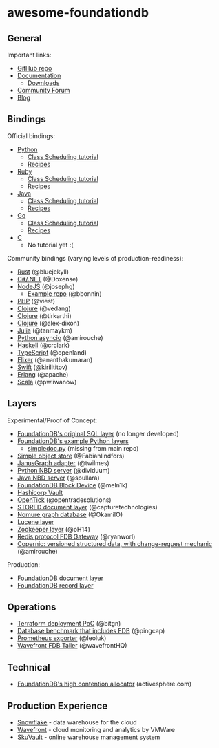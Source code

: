 # awesome-foundationdb

## General

Important links:

- [GitHub repo](https://github.com/apple/foundationdb/)
- [Documentation](https://apple.github.io/foundationdb/contents.html)
  - [Downloads](https://apple.github.io/foundationdb/downloads.html)
- [Community Forum](https://forums.foundationdb.org/)
- [Blog](https://www.foundationdb.org/blog/)

## Bindings

Official bindings:

- [Python](https://apple.github.io/foundationdb/api-python.html)
  - [Class Scheduling tutorial](https://apple.github.io/foundationdb/class-scheduling.html#class-scheduling-application)
  - [Recipes](https://github.com/apple/foundationdb/tree/master/recipes/python-recipes)
- [Ruby](https://apple.github.io/foundationdb/api-ruby.html)
  - [Class Scheduling tutorial](https://apple.github.io/foundationdb/class-scheduling-ruby.html)
  - [Recipes](https://github.com/apple/foundationdb/tree/master/recipes/ruby-recipes)
- [Java](https://apple.github.io/foundationdb/javadoc/index.html)
  - [Class Scheduling tutorial](https://apple.github.io/foundationdb/class-scheduling-java.html)
  - [Recipes](https://github.com/apple/foundationdb/tree/master/recipes/java-recipes)
- [Go](https://godoc.org/github.com/apple/foundationdb/bindings/go/src/fdb)
  - [Class Scheduling tutorial](https://apple.github.io/foundationdb/class-scheduling-go.html)
  - [Recipes](https://github.com/apple/foundationdb/tree/master/recipes/go-recipes)
- [C](https://apple.github.io/foundationdb/api-c.html)
  - No tutorial yet :(

Community bindings (varying levels of production-readiness):

- [Rust](https://github.com/bluejekyll/foundationdb-rs) (@bluejekyll)
- [C#/.NET](https://github.com/Doxense/foundationdb-dotnet-client) (@Doxense)
- [NodeJS](https://www.npmjs.com/package/foundationdb) (@josephg)
  - [Example repo](https://github.com/bbonnin/foundationdb-examples) (@bbonnin)
- [PHP](https://github.com/viest/PHP-FoundationDB) (@viest)
- [Clojure](https://github.com/vedang/clj_fdb) (@vedang)
- [Clojure](https://github.com/tirkarthi/clj-foundationdb) (@tirkarthi)
- [Clojure](https://github.com/alex-dixon/clj-foundationdb) (@alex-dixon)
- [Julia](https://github.com/tanmaykm/FoundationDB.jl) (@tanmaykm)
- [Python asyncio](https://github.com/amirouche/found) (@amirouche)
- [Haskell](https://github.com/crclark/foundationdb-haskell) (@crclark)
- [TypeScript](https://github.com/openland/foundationdb) (@openland)
- [Elixer](https://github.com/ananthakumaran/fdb) (@ananthakumaran)
- [Swift](https://github.com/kirilltitov/FDBSwift) (@kirilltitov)
- [Erlang](https://github.com/apache/couchdb-erlfdb) (@apache)
- [Scala](https://github.com/pwliwanow/foundationdb4s) (@pwliwanow)

## Layers

Experimental/Proof of Concept:

- [FoundationDB's original SQL layer](https://github.com/jaytaylor/sql-layer) (no longer developed)
- [FoundationDB's example Python layers](https://github.com/apple/foundationdb/tree/master/layers)
  - [simpledoc.py](https://github.com/AydinSakar/python-layers/blob/master/lib/simpledoc.py) (missing from main repo)
- [Simple object store](https://fabianlindfors.se/blog/building-an-object-store-with-foundation-db/) (@Fabianlindfors)
- [JanusGraph adapter](https://github.com/twilmes/janusgraph/tree/foundationdb-storage) (@twilmes)
- [Python NBD server](https://github.com/dividuum/fdb-nbd) (@dividuum)
- [Java NBD server](https://github.com/spullara/nbd) (@spullara)
- [FoundationDB Block Device](https://github.com/meln1k/foundationdb-block-device) (@meln1k)
- [Hashicorp Vault](https://github.com/hashicorp/vault/pull/4900)
- [OpenTick](https://github.com/opentradesolutions/opentick) (@opentradesolutions)
- [STORED document layer](https://github.com/capturetechnologies/stored) (@capturetechnologies)
- [Nomure graph database](https://github.com/OkamiIO/Nomure) (@OkamiIO)
- [Lucene layer](https://github.com/AydinSakar/lucene-layer)
- [Zookeeper layer](https://github.com/pH14/fdb-zk) (@pH14)
- [Redis protocol FDB Gateway](https://github.com/ryanworl/fdb-gateway) (@ryanworl)
- [Copernic: versioned structured data, with change-request mechanic](https://github.com/amirouche/copernic) (@amirouche)

Production:

- [FoundationDB document layer](https://foundationdb.github.io/fdb-document-layer)
- [FoundationDB record layer](https://www.github.com/foundationdb/fdb-record-layer)

## Operations

- [Terraform deployment PoC](https://github.com/bitgn/fdb-cloud-test) (@bitgn)
- [Database benchmark that includes FDB](https://github.com/pingcap/go-ycsb/) (@pingcap)
- [Prometheus exporter](https://github.com/leoluk/fdb_exporter) (@leoluk)
- [Wavefront FDB Tailer](https://github.com/wavefrontHQ/wavefront-fdb-tailer) (@wavefrontHQ)

## Technical

- [FoundationDB's high contention allocator](https://www.activesphere.com/blog/2018/08/05/high-contention-allocator) (activesphere.com)

## Production Experience

- [Snowflake](https://www.snowflake.com/how-foundationdb-powers-snowflake-metadata-forward/) - data warehouse for the cloud
- [Wavefront](https://www.wavefront.com/wavefront-foundationdb-open-source-project/) - cloud monitoring and analytics by VMWare
- [SkuVault](https://abdullin.com/sku-vault/foundationdb-layers/) - online warehouse management system
